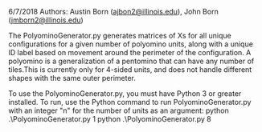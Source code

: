 6/7/2018
Authors: Austin Born (ajbon2@illinois.edu), John Born (jmborn2@illinois.edu)

The PolyominoGenerator.py generates matrices of Xs for all unique configurations for a given number of
polyomino units, along with a unique ID label based on movement around the perimeter of the configuration.
A polyomino is a generalization of a pentomino that can have any number of tiles.This is currently only 
for 4-sided units, and does not handle different shapes with the same outer perimeter.

To use the PolyominoGenerator.py, you must have Python 3 or greater installed. To run, use the Python
command to run PolyominoGenerator.py with an integer "n" for the number of units as an argument:
python .\PolyominoGenerator.py 1
python .\PolyominoGenerator.py 8
